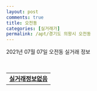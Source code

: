 ```yaml
---
layout: post
comments: true
title: 오전동
categories: [실거래가]
permalink: /apt/경기도 의왕시 오전동
---
```


2021년 07월 07일 오전동 실거래 정보

<script type="text/javascript">
  google.charts.load('current', {'packages':['corechart']});
  google.charts.setOnLoadCallback(drawChart);

  function drawChart() {
    var data = google.visualization.arrayToDataTable([['거래일', '매매', '전월세', '전매'], ['20-07', 71, 78, 4], ['20-08', 50, 49, 3], ['20-09', 29, 49, 2], ['20-10', 39, 52, 0], ['20-11', 68, 55, 0], ['20-12', 79, 59, 2], ['21-01', 86, 53, 2], ['21-02', 60, 68, 2], ['21-03', 67, 65, 2], ['21-04', 61, 72, 1], ['21-05', 55, 61, 5], ['21-06', 33, 67, 0], ['21-07', 0, 2, 0]]);

    var options = {
      title: '최근 유형별 거래량 추이',
      legend: { position: 'bottom' }
    };

    var chart = new google.visualization.LineChart(document.getElementById('columnchart_material'));
    chart.draw(data, (options));
  }
</script>

<div id="columnchart_material" style="width: 95%; margin-left: -35px; display: block"></div>
<br>
<table>
  <tr>
    <td colspan="4" style="font-weight: bold;"><a href="https://search.naver.com/search.naver?query=오전동 실거래정보없음">실거래정보없음</a></td>
  </tr>
    
</table>
    